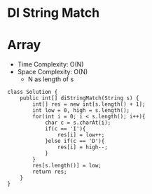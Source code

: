 # DI String Match
# Array
* Time Complexity: O(N)
* Space Complexity: O(N)
	* N as length of s
```
class Solution {
    public int[] diStringMatch(String s) {
        int[] res = new int[s.length() + 1];
        int low = 0, high = s.length();
        for(int i = 0; i < s.length(); i++){
            char c = s.charAt(i);
            if(c == 'I'){
                res[i] = low++;
            }else if(c == 'D'){
                res[i] = high--;
            }
        }
        res[s.length()] = low;
        return res;
    }
}
```